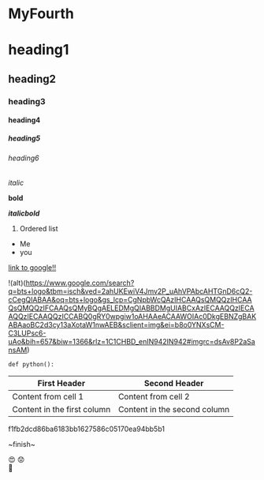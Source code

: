 # MyFourth
# heading1  

## heading2

### heading3

#### heading4

##### heading5

###### heading6

*italic*

**bold**

***italicbold***

1. Ordered list

- Me
- you

[link to google!!](https://github.com/bhavya22019/MyFourth/new/master?readme=1)

!(alt)(https://www.google.com/search?q=bts+logo&tbm=isch&ved=2ahUKEwiV4Jmv2P_uAhVPAbcAHTGnD6cQ2-cCegQIABAA&oq=bts+logo&gs_lcp=CgNpbWcQAzIHCAAQsQMQQzIHCAAQsQMQQzIFCAAQsQMyBQgAELEDMgQIABBDMgUIABCxAzIECAAQQzIECAAQQzIECAAQQzICCABQ0gRY0wpgiw1oAHAAeACAAWOIAc0DkgEBNZgBAKABAaoBC2d3cy13aXotaW1nwAEB&sclient=img&ei=b8o0YNXsCM-C3LUPsc6-uAo&bih=657&biw=1366&rlz=1C1CHBD_enIN942IN942#imgrc=dsAv8P2aSansAM)

`def python():`

 First Header | Second Header
------------ | -------------
Content from cell 1 | Content from cell 2
Content in the first column | Content in the second column

f1fb2dcd86ba6183bb1627586c05170ea94bb5b1

~finish~

:heart_eyes:
:worried:	
:purple_heart:	
